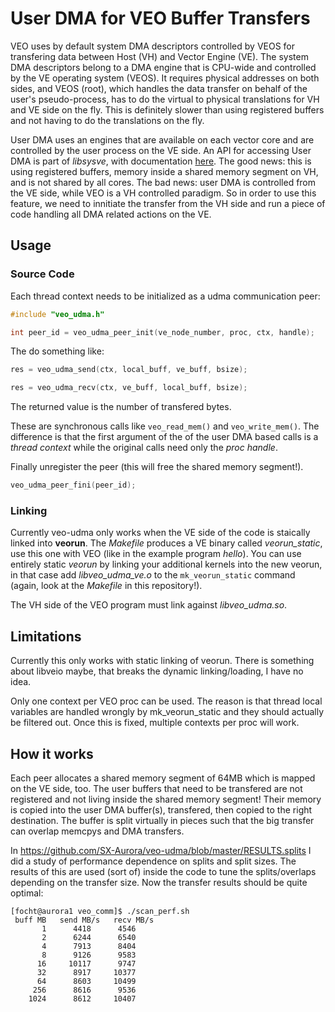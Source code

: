 # User DMA for VEO Buffer Transfers

VEO uses by default system DMA descriptors controlled by VEOS for
transfering data between Host (VH) and Vector Engine (VE). The system
DMA descriptors belong to a DMA engine that is CPU-wide and controlled
by the VE operating system (VEOS). It requires physical addresses on
both sides, and VEOS (root), which handles the data transfer on behalf
of the user's pseudo-process, has to do the virtual to physical
translations for VH and VE side on the fly. This is definitely slower
than using registered buffers and not having to do the translations on
the fly.

User DMA uses an engines that are available on each vector core and
are controlled by the user process on the VE side. An API for
accessing User DMA is part of *libsysve*, with documentation
[here](https://veos-sxarr-nec.github.io/libsysve/group__vedma.html).
The good news: this is using registered buffers, memory inside a
shared memory segment on VH, and is not shared by all cores. The bad
news: user DMA is controlled from the VE side, while VEO is a VH
controlled paradigm. So in order to use this feature, we need to
innitiate the transfer from the VH side and run a piece of code
handling all DMA related actions on the VE.



## Usage

### Source Code

Each thread context needs to be initialized as a udma communication peer:

```c
#include "veo_udma.h"

int peer_id = veo_udma_peer_init(ve_node_number, proc, ctx, handle);
```

The do something like:
```c
res = veo_udma_send(ctx, local_buff, ve_buff, bsize);

res = veo_udma_recv(ctx, ve_buff, local_buff, bsize);
```
The returned value is the number of transfered bytes.

These are synchronous calls like `veo_read_mem()` and
`veo_write_mem()`. The difference is that the first argument of the of
the user DMA based calls is a *thread context* while the original
calls need only the *proc handle*.

Finally unregister the peer (this will free the shared memory segment!).
```c
veo_udma_peer_fini(peer_id);
```

### Linking

Currently veo-udma only works when the VE side of the code is
staically linked into **veorun**. The *Makefile* produces a VE binary
called *veorun_static*, use this one with VEO (like in the example
program *hello*). You can use entirely static *veorun* by linking your
additional kernels into the new veorun, in that case add
*libveo_udma_ve.o* to the `mk_veorun_static` command (again, look at
the *Makefile* in this repository!).

The VH side of the VEO program must link against *libveo_udma.so*.


## Limitations

Currently this only works with static linking of veorun. There is
something about libveio maybe, that breaks the dynamic
linking/loading, I have no idea.

Only one context per VEO proc can be used. The reason is that thread
local variables are handled wrongly by mk_veorun_static and they
should actually be filtered out. Once this is fixed, multiple contexts
per proc will work.



## How it works

Each peer allocates a shared memory segment of 64MB which is mapped on
the VE side, too. The user buffers that need to be transfered are not
registered and not living inside the shared memory segment! Their
memory is copied into the user DMA buffer(s), transfered, then copied
to the right destination. The buffer is split virtually in pieces such
that the big transfer can overlap memcpys and DMA transfers.

In https://github.com/SX-Aurora/veo-udma/blob/master/RESULTS.splits I
did a study of performance dependence on splits and split sizes. The
results of this are used (sort of) inside the code to tune the
splits/overlaps depending on the transfer size. Now the transfer
results should be quite optimal:

```
[focht@aurora1 veo_comm]$ ./scan_perf.sh
 buff MB   send MB/s   recv MB/s
       1      4418      4546
       2      6244      6540
       4      7913      8404
       8      9126      9583
      16     10117      9747
      32      8917     10377
      64      8603     10499
     256      8616      9536
    1024      8612     10407
```
